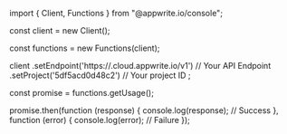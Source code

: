 import { Client, Functions } from "@appwrite.io/console";

const client = new Client();

const functions = new Functions(client);

client
    .setEndpoint('https://<REGION>.cloud.appwrite.io/v1') // Your API Endpoint
    .setProject('5df5acd0d48c2') // Your project ID
;

const promise = functions.getUsage();

promise.then(function (response) {
    console.log(response); // Success
}, function (error) {
    console.log(error); // Failure
});